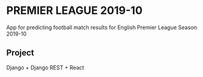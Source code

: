 # PREMIER LEAGUE 2019-10

App for predicting football match results for English Premier League Season 2019-10

## Project

Django + Django REST + React
